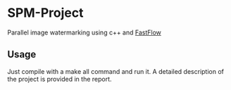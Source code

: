# SPM-Project
Parallel image watermarking using c++ and [FastFlow](https://github.com/fastflow)
## Usage
Just compile with a make all command and run it. A detailed description of the project is provided in the report.

